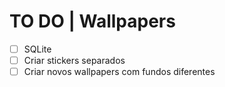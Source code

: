 # TO DO | Wallpapers

- [ ] SQLite
- [ ] Criar stickers separados
- [ ] Criar novos wallpapers com fundos diferentes